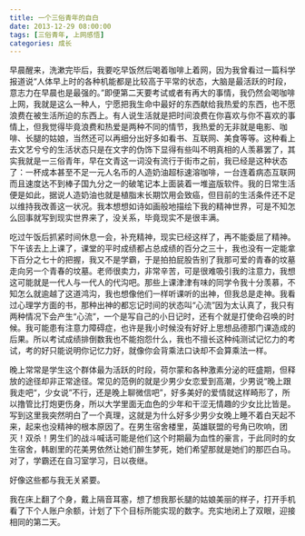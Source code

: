 ```yaml
---
title: 一个三俗青年的自白
date: 2013-12-29 08:00:00
tags: [三俗青年, 上网感悟]
categories: 成长
---
```

早晨醒来，洗漱完毕后，我要吃早饭然后喝着咖啡上着网，因为我曾看过一篇科学报道说“人体早上时的各种机能都是比较高于平常的状态，大脑是最活跃的时段，意志力在早晨也是最强的。”即便第二天要考试或者有再大的事情，我仍然会喝咖啡上网，我就是这么一种人，宁愿把我生命中最好的东西献给我热爱的东西，也不愿浪费在被生活所迫的东西上。有人说生活就是把时间浪费在你喜欢与你不喜欢的事情上，但我觉得毕竟浪费和热爱是两种不同的情节，我热爱的无非就是电影、咖啡、长腿的姑娘，当然还可以再细分出好多如看书、互联网、美食等等。这种看上去文艺兮兮的生活状态只是在文字的伪饰下显得有些叫不明真相的人羡慕罢了，其实我就是一三俗青年，早在文青这一词没有流行于街市之前，我已经是这种状态了：一杯成本甚至不足一元人名币的人造奶油超标速溶咖啡，一台连着病态互联网而且速度达不到棒子国九分之一的破笔记本上面装着一堆盗版软件。我的日常生活便是如此，据说人造奶油也就是植脂末长期饮用会致癌，但目前的生活条件还不足以维持我改善这一状况。我本想想如诗如画般地描绘下我的精神世界，可是不知怎么回事就写到现实世界来了，没关系，毕竟现实不是很丰满。


吃过午饭后抓紧时间休息一会，补充精神，现实已经这样了，再不能委屈了精神。下午该去上上课了，课堂的平时成绩都占总成绩的百分之三十，我也没有一定能拿下百分之七十的把握，我又不是学霸，于是拍拍屁股告别了我那可爱的青春的坟墓走向另一个青春的坟墓。老师很卖力，非常辛苦，可是很难吸引我的注意力，我想这可能就是一代人与一代人的代沟吧。那些上课津津有味的同学令我十分羡慕，不知怎么就逾越了这道鸿沟，我也想像他们一样听课听的出神，但我总是走神。我看过心理学方面的书，那种出神的都忘记时间的状态叫“心流”因为太认真了，我只有两种情况下会产生“心流”，一个是写自己的小日记时，还有个就是打使命召唤的时候。我可能患有注意力障碍症，也许是我小时候没有好好上思想品德那门课造成的后果。所以考试成绩排倒数我也不能抱怨什么，我也不擅长这种纯测试记忆力的考试，考的好只能说明你记忆力好，就像你会背乘法口诀却不会算乘法一样。


晚上常常是学生这个群体最为活跃的时段，荷尔蒙和各种激素分泌的旺盛期，但释放的途径却非正常途径。常见的范例的就是少男少女恋爱到高潮，少男说“晚上跟我走吧“，少女说”不行，还是晚上聊微信吧”，好多美好的爱情就这样畸形了，所以撸管比打炮更伤身，所以大学里面无血色的少年和干涩无情趣的少女比比皆是。写到这里我突然明白了一个真理，这就是为什么好多少男少女晚上睡不着白天起不来，起来也没精神的根本原因了。在男生宿舍楼里，英雄联盟的号角已吹响，团灭！双杀！男生们的战斗喊话可能是他们这个时期最为血性的豪言，于此同时的女生宿舍，韩剧里的花美男依然让她们醉生梦死，她们希望那就是她们的那匹白马。对了，学霸还在自习室学习，日以夜继。


好像这些都与我无关紧要。


我在床上翻了个身，戴上隔音耳塞，想了想我那长腿的姑娘美丽的样子，打开手机看了下个人账户余额，计划了下个目标所能实现的数字。充实地闭上了双眼，迎接相同的第二天。
